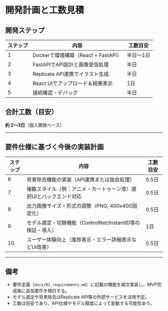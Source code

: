 # 開発計画と工数見積

## 開発ステップ

| ステップ | 内容 | 工数目安 |
|---------|------|---------|
| 1 | Dockerで環境構築（React + FastAPI） | 半日〜1日 |
| 2 | FastAPIでAPI設計と画像受信処理 | 半日 |
| 3 | Replicate API連携でイラスト生成 | 半日 |
| 4 | React UIでアップロード＆結果表示 | 1日 |
| 5 | 接続確認・デバッグ | 半日 |

## 合計工数（目安）

**約 2〜3日**（個人開発ベース）

---

## 要件仕様に基づく今後の実装計画

| ステップ | 内容 | 工数目安 |
|---------|------|---------|
| 6 | 背景除去機能の実装（API連携または独自処理） | 0.5日 |
| 7 | 複数スタイル（例：アニメ・カートゥーン等）選択UIとバックエンド対応 | 0.5日 |
| 8 | 出力画像サイズ・形式の調整（PNG, 400x400固定化） | 0.5日 |
| 9 | モデル選定・切替機能（ControlNet/InstantID等の検証・導入） | 1日 |
| 10 | ユーザー体験向上（進捗表示・エラー詳細表示などUI改善） | 0.5日 |

---

## 備考

- 要件定義（`docs/01_requirements.md`）に記載の機能を順次実装し、MVP完成後に追加要件を検討する。
- モデル選定や背景除去はReplicate API等の外部サービスを活用予定。
- 工数は目安であり、API仕様やモデル精度によって変動する可能性あり。


